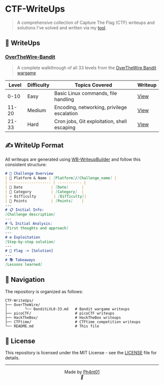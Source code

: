 
# CTF-WriteUps

> A comprehensive collection of Capture The Flag (CTF) writeups and solutions I've solved and written via my [tool](https://github.com/Ph4nt01/WB-WriteupBuilder).



## 🔐 WriteUps

### [OverTheWire-Bandit](./OverTheWire/bandit/)
>A complete walkthrough of all 33 levels from the [OverTheWire Bandit wargame](https://overthewire.org/wargames/bandit/)

| Level | Difficulty | Topics Covered                              | Writeup                                                 |
| ----- | ---------- | ------------------------------------------- | ------------------------------------------------------- |
| 0-10  | Easy       | Basic Linux commands, file handling         | [View](./OverTheWire/BanditLVL0-33.md/#bandit-level-0)  |
| 11-20 | Medium     | Encoding, networking, privilege escalation  | [View](./OverTheWire/BanditLVL0-33.md/#bandit-level-11) |
| 21-33 | Hard       | Cron jobs, Git exploitation, shell escaping | [View](./OverTheWire/BanditLVL0-33.md/#bandit-level-21) |


## ✍️ WriteUp Format
All writeups are generated using [WB-WriteupBuilder](https://github.com/Ph4nt01/WB-WriteupBuilder) and follow this consistent structure:

```markdown
# 📌 Challenge Overview
| 🧩 Platform & Name | [Platform]/[Challenge_name] |
| ------------------- | ----------- |
| 📅 Date             | [Date]      |
| 🔰 Category         | [Category]  |
| ⭐ Difficulty        | [Difficulty]|
| 🎯 Points           | [Points]    |
---
# 📋 Initial Info:
[Challenge description]
---
# 🔍 Initial Analysis:
[First thoughts and approach]
---
# ⚙️ Exploitation
[Step-by-step solution]
---
# 🚩 Flag -> [Solution]
---
# 📚 Takeaways
[Lessons learned]
```


## 🧭 Navigation
The repository is organized as follows:
```
CTF-WriteUps/
├── OverTheWire/
│        └── BanditLVL0-33.md   # Bandit wargame writeups
├── picoCTF/                    # picoCTF writeups
├── HackTheBox/                 # HackTheBox writeups
├── CTFtime/                    # CTFtime competition writeups
└── README.md                   # This file
```


## 📄 License
This repository is licensed under the MIT License - see the [LICENSE](LICENSE) file for details.

---

<p align="center">
  Made by <a href="https://github.com/Ph4nt01">Ph4nt01</a><br>
  <em>🚀</em>
</p>
